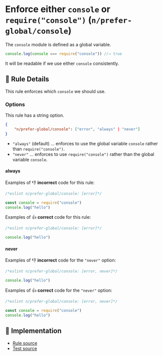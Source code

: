# Enforce either `console` or `require("console")` (`n/prefer-global/console`)

<!-- end auto-generated rule header -->

The `console` module is defined as a global variable.

```js
console.log(console === require("console")) //→ true
```

It will be readable if we use either `console` consistently.

## 📖 Rule Details

This rule enforces which `console` we should use.

### Options

This rule has a string option.

```json
{
    "n/prefer-global/console": ["error", "always" | "never"]
}
```

- `"always"` (default) ... enforces to use the global variable `console` rather than `require("console")`.
- `"never"` ... enforces to use `require("console")` rather than the global variable `console`.

#### always

Examples of 👎 **incorrect** code for this rule:

```js
/*eslint n/prefer-global/console: [error]*/

const console = require("console")
console.log("hello")
```

Examples of 👍 **correct** code for this rule:

```js
/*eslint n/prefer-global/console: [error]*/

console.log("hello")
```

#### never

Examples of 👎 **incorrect** code for the `"never"` option:

```js
/*eslint n/prefer-global/console: [error, never]*/

console.log("hello")
```

Examples of 👍 **correct** code for the `"never"` option:

```js
/*eslint n/prefer-global/console: [error, never]*/

const console = require("console")
console.log("hello")
```

## 🔎 Implementation

- [Rule source](../../../lib/rules/prefer-global/console.js)
- [Test source](../../../tests/lib/rules/prefer-global/console.js)
